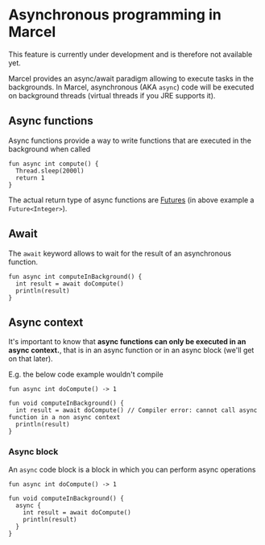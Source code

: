 #  Asynchronous programming in Marcel
This feature is currently under development and is therefore not available yet.

Marcel provides an async/await paradigm allowing to execute tasks in the backgrounds.
In Marcel, asynchronous (AKA `async`) code will be executed on background threads (virtual threads if you JRE supports it).

## Async functions
Async functions provide a way to write functions that are executed in the background when called
```marcel
fun async int compute() {
  Thread.sleep(2000l)
  return 1
}
```
The actual return type of async functions are [Futures](https://docs.oracle.com/javase/8/docs/api/java/util/concurrent/Future.html)
(in above example a `Future<Integer>`).

## Await
The `await` keyword allows to wait for the result of an asynchronous function.
```marcel
fun async int computeInBackground() {
  int result = await doCompute()
  println(result)
}
```

## Async context
It's important to know that **async functions can only be executed in an async context.**, that is in an async function or in an async block (we'll get on that later).

E.g. the below code example wouldn't compile
```marcel
fun async int doCompute() -> 1

fun void computeInBackground() {
  int result = await doCompute() // Compiler error: cannot call async function in a non async context
  println(result)
}
```


### Async block
An `async` code block is a block in which you can perform async operations
```marcel
fun async int doCompute() -> 1

fun void computeInBackground() {
  async {
    int result = await doCompute()
    println(result)
  }
}
```
